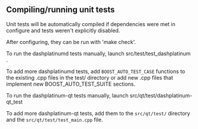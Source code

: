 Compiling/running unit tests
------------------------------------

Unit tests will be automatically compiled if dependencies were met in configure
and tests weren't explicitly disabled.

After configuring, they can be run with 'make check'.

To run the dashplatinumd tests manually, launch src/test/test_dashplatinum .

To add more dashplatinumd tests, add `BOOST_AUTO_TEST_CASE` functions to the existing
.cpp files in the test/ directory or add new .cpp files that
implement new BOOST_AUTO_TEST_SUITE sections.

To run the dashplatinum-qt tests manually, launch src/qt/test/dashplatinum-qt_test

To add more dashplatinum-qt tests, add them to the `src/qt/test/` directory and
the `src/qt/test/test_main.cpp` file.
